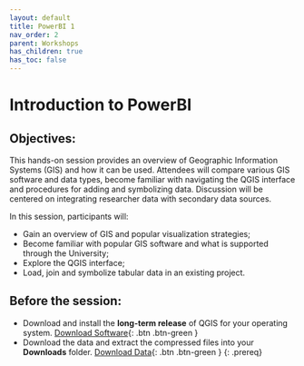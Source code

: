 ```yaml
---
layout: default
title: PowerBI 1
nav_order: 2
parent: Workshops
has_children: true
has_toc: false
---
```

# Introduction to PowerBI

## Objectives:

This hands-on session provides an overview of Geographic Information Systems (GIS) and how it can be used. Attendees will compare various GIS software and data types, become familiar with navigating the QGIS interface and procedures for adding and symbolizing data. Discussion will be centered on integrating researcher data with secondary data sources.  

In this session, participants will:  
- Gain an overview of GIS and popular visualization strategies;  
- Become familiar with popular GIS software and what is supported through the University;  
- Explore the QGIS interface;  
- Load, join and symbolize tabular data in an existing project.  

## Before the session:
- Download and install the **long-term release** of QGIS for your operating system. [Download Software](https://qgis.org/en/site/forusers/download.html){: .btn .btn-green }
- Download the data and extract the compressed files into your **Downloads** folder. [Download Data](https://github.com/meginwinnipeg/workshops/raw/main/content/handson/qgis-1/data/QGIS1data.zip){: .btn .btn-green }
{: .prereq}




